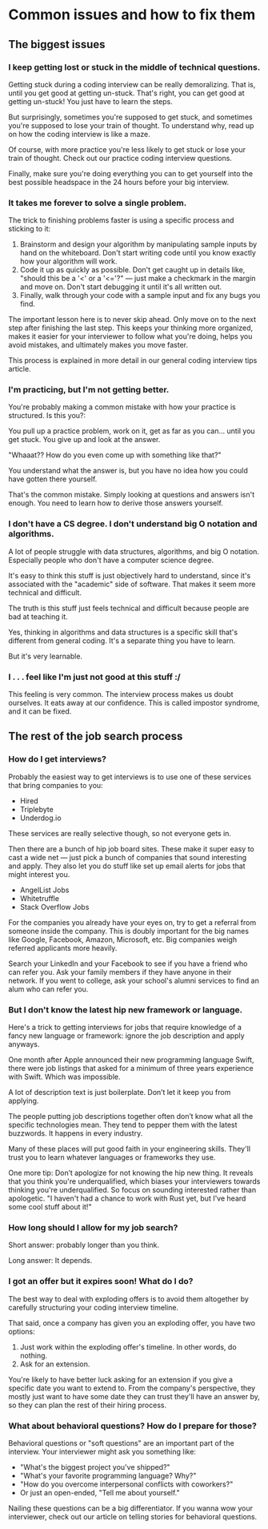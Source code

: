 # Common issues and how to fix them

## The biggest issues

### I keep getting lost or stuck in the middle of technical questions.

Getting stuck during a coding interview can be really demoralizing. That is, until you get good at getting 
un-stuck. That's right, you can get good at getting un-stuck! You just have to learn the steps.

But surprisingly, sometimes you're supposed to get stuck, and sometimes you're supposed to lose your train of 
thought. To understand why, read up on how the coding interview is like a maze.

Of course, with more practice you're less likely to get stuck or lose your train of thought. Check out our 
practice coding interview questions.

Finally, make sure you're doing everything you can to get yourself into the best possible headspace in the 24 
hours before your big interview.

### It takes me forever to solve a single problem.

The trick to finishing problems faster is using a specific process and sticking to it:

1. Brainstorm and design your algorithm by manipulating sample inputs by hand on the whiteboard. Don't start 
writing code until you know exactly how your algorithm will work.
2. Code it up as quickly as possible. Don't get caught up in details like, "should this be a '<' or a '<='?" — 
just make a checkmark in the margin and move on. Don't start debugging it until it's all written out.
3. Finally, walk through your code with a sample input and fix any bugs you find.

The important lesson here is to never skip ahead. Only move on to the next step after finishing the last step. 
This keeps your thinking more organized, makes it easier for your interviewer to follow what you're doing, helps 
you avoid mistakes, and ultimately makes you move faster.

This process is explained in more detail in our general coding interview tips article.

### I'm practicing, but I'm not getting better.

You're probably making a common mistake with how your practice is structured. Is this you?:

You pull up a practice problem, work on it, get as far as you can... until you get stuck. You give up and look 
at the answer.

"Whaaat?? How do you even come up with something like that?"

You understand what the answer is, but you have no idea how you could have gotten there yourself.

That's the common mistake. Simply looking at questions and answers isn't enough. You need to learn how to derive 
those answers yourself.

### I don't have a CS degree. I don't understand big O notation and algorithms.

A lot of people struggle with data structures, algorithms, and big O notation. Especially people who don't have 
a computer science degree.

It's easy to think this stuff is just objectively hard to understand, since it's associated with the "academic" 
side of software. That makes it seem more technical and difficult.

The truth is this stuff just feels technical and difficult because people are bad at teaching it.

Yes, thinking in algorithms and data structures is a specific skill that's different from general coding. It's a 
separate thing you have to learn.

But it's very learnable.

### I . . . feel like I'm just not good at this stuff :/

This feeling is very common. The interview process makes us doubt ourselves. It eats away at our confidence. 
This is called impostor syndrome, and it can be fixed.


## The rest of the job search process

### How do I get interviews?

Probably the easiest way to get interviews is to use one of these services that bring companies to you:

* Hired
* Triplebyte
* Underdog.io

These services are really selective though, so not everyone gets in.

Then there are a bunch of hip job board sites. These make it super easy to cast a wide net — just pick a bunch 
of companies that sound interesting and apply. They also let you do stuff like set up email alerts for jobs that 
might interest you.

* AngelList Jobs
* Whitetruffle
* Stack Overflow Jobs

For the companies you already have your eyes on, try to get a referral from someone inside the company. This is 
doubly important for the big names like Google, Facebook, Amazon, Microsoft, etc. Big companies weigh referred 
applicants more heavily.

Search your LinkedIn and your Facebook to see if you have a friend who can refer you. Ask your family members if 
they have anyone in their network. If you went to college, ask your school's alumni services to find an alum who 
can refer you.

### But I don't know the latest hip new framework or language.

Here's a trick to getting interviews for jobs that require knowledge of a fancy new language or framework: 
ignore the job description and apply anyways.

One month after Apple announced their new programming language Swift, there were job listings that asked for 
a minimum of three years experience with Swift. Which was impossible.

A lot of description text is just boilerplate. Don’t let it keep you from applying.

The people putting job descriptions together often don’t know what all the specific technologies mean. They tend 
to pepper them with the latest buzzwords. It happens in every industry.

Many of these places will put good faith in your engineering skills. They'll trust you to learn whatever 
languages or frameworks they use.

One more tip: Don’t apologize for not knowing the hip new thing. It reveals that you think you're 
underqualified, which biases your interviewers towards thinking you're underqualified. So focus on sounding 
interested rather than apologetic. "I haven't had a chance to work with Rust yet, but I've heard some cool stuff 
about it!"

### How long should I allow for my job search?

Short answer: probably longer than you think.

Long answer: It depends.

### I got an offer but it expires soon! What do I do?

The best way to deal with exploding offers is to avoid them altogether by carefully structuring your coding 
interview timeline.

That said, once a company has given you an exploding offer, you have two options:
1. Just work within the exploding offer's timeline. In other words, do nothing.
2. Ask for an extension.

You're likely to have better luck asking for an extension if you give a specific date you want to extend to. 
From the company's perspective, they mostly just want to have some date they can trust they'll have an answer 
by, so they can plan the rest of their hiring process.

### What about behavioral questions? How do I prepare for those?

Behavioral questions or "soft questions" are an important part of the interview. Your interviewer might ask you 
something like:

* "What's the biggest project you've shipped?"
* "What's your favorite programming language? Why?"
* "How do you overcome interpersonal conflicts with coworkers?"
* Or just an open-ended, "Tell me about yourself."

Nailing these questions can be a big differentiator. If you wanna wow your interviewer, check out our article 
on telling stories for behavioral questions.

